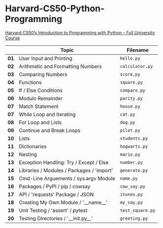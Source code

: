 # Harvard-CS50-Python-Programming  
[Harvard CS50’s Introduction to Programming with Python – Full University Course](https://www.youtube.com/watch?v=nLRL_NcnK-4)
    
|        | Topic                                     | Filename        |
|--------|-------------------------------------------|-----------------|
| **01** | User Input and Printing                   | `hello.py`      |
| **02** | Arithmetic and Formatting Numbers         | `calculator.py` |
| **03** | Comparing Numbers                         | `score.py`      |
| **04** | Functions                                 | `square.py`     |
| **05** | If / Else Conditions                      | `compare.py`    |
| **06** | Modulo Remainder                          | `parity.py`     |
| **07** | Match Statement                           | `house.py`      |     
| **07** | While Loop and Iterating                  | `cat.py`        |    
| **08** | For Loop and Lists                        | `dog.py`        |    
| **09** | Continue and Break Loops                  | `pilot.py`      |
| **10** | Lists                                     | `students.py`   |
| **11** | Dictionaries                              | `hogwarts.py`   |    
| **12** | Nesting                                   | `mario.py`      |    
| **13** | Exception Handling: Try / Except / Else   | `number.py`     |     
| **14** | Libraries / Modules / Packages / 'import' | `generate.py`   |    
| **15** | Cmd-Line Arguements / sys.argv Module     | `name.py`       |  
| **16** | Packages / PyPI / pip / cowsay            | `cow_say.py`    |  
| **17** | API / 'requests' Package / JSON           | `itunes.py`     |  
| **18** | Creating My Own Module / '\_\_name\_\_'   | `my_say.py`     |  
| **19** | Unit Testing / 'assert' / pytest          | `test_square.py`|    
| **20** | Testing Directories / '\_\_init.py\_\_'   | `greeting.py`   |  
      
<!--       
| **9**  | Dictionaries                       | `phonebook.py`  |
| **10** | Tuples                             | `coordinates.py`|
| **11** | Sets                               | `unique.py`     |  
| **12** | Exceptions                         | `exceptions.py` |
| **13** | Classes and Objects                | `bank.py`       |
| **14** | Inheritance                        | `inheritance.py`|
| **15** | Modules and Packages               | `modules.py`    |
-->  
